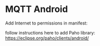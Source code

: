 # MQTT Android

Add Internet to permissions in manifest:
<uses-permission android:name="android.permission.INTERNET" />

follow instructions here to add Paho library:
https://eclipse.org/paho/clients/android/
